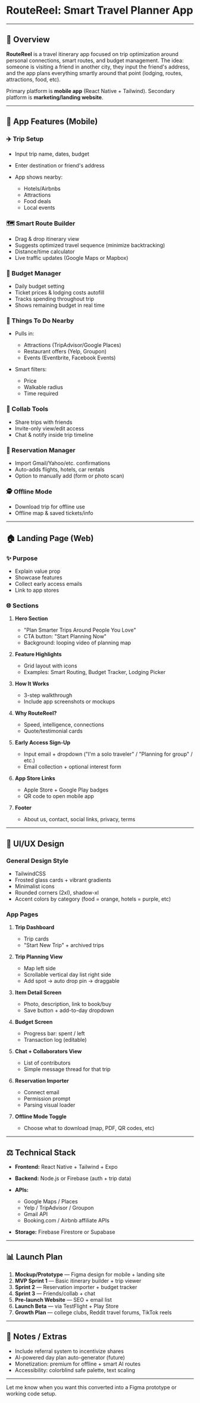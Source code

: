 # RouteReel: Smart Travel Planner App

---

## 🔐 Overview

**RouteReel** is a travel itinerary app focused on trip optimization around personal connections, smart routes, and budget management. The idea: someone is visiting a friend in another city, they input the friend's address, and the app plans everything smartly around that point (lodging, routes, attractions, food, etc).

Primary platform is **mobile app** (React Native + Tailwind). Secondary platform is **marketing/landing website**.

---

## 📅 App Features (Mobile)

### ✈️ Trip Setup

* Input trip name, dates, budget
* Enter destination or friend's address
* App shows nearby:

  * Hotels/Airbnbs
  * Attractions
  * Food deals
  * Local events

### 🗺️ Smart Route Builder

* Drag & drop itinerary view
* Suggests optimized travel sequence (minimize backtracking)
* Distance/time calculator
* Live traffic updates (Google Maps or Mapbox)

### 💸 Budget Manager

* Daily budget setting
* Ticket prices & lodging costs autofill
* Tracks spending throughout trip
* Shows remaining budget in real time

### 🚶️ Things To Do Nearby

* Pulls in:

  * Attractions (TripAdvisor/Google Places)
  * Restaurant offers (Yelp, Groupon)
  * Events (Eventbrite, Facebook Events)
* Smart filters:

  * Price
  * Walkable radius
  * Time required

### 💬 Collab Tools

* Share trips with friends
* Invite-only view/edit access
* Chat & notify inside trip timeline

### 📄 Reservation Manager

* Import Gmail/Yahoo/etc. confirmations
* Auto-adds flights, hotels, car rentals
* Option to manually add (form or photo scan)

### 🕵️ Offline Mode

* Download trip for offline use
* Offline map & saved tickets/info

---

## 🏠 Landing Page (Web)

### ✨ Purpose

* Explain value prop
* Showcase features
* Collect early access emails
* Link to app stores

### 🌐 Sections

1. **Hero Section**

   * "Plan Smarter Trips Around People You Love"
   * CTA button: "Start Planning Now"
   * Background: looping video of planning map

2. **Feature Highlights**

   * Grid layout with icons
   * Examples: Smart Routing, Budget Tracker, Lodging Picker

3. **How It Works**

   * 3-step walkthrough
   * Include app screenshots or mockups

4. **Why RouteReel?**

   * Speed, intelligence, connections
   * Quote/testimonial cards

5. **Early Access Sign-Up**

   * Input email + dropdown ("I'm a solo traveler" / "Planning for group" / etc.)
   * Email collection + optional interest form

6. **App Store Links**

   * Apple Store + Google Play badges
   * QR code to open mobile app

7. **Footer**

   * About us, contact, social links, privacy, terms

---

## 🎨 UI/UX Design

### General Design Style

* TailwindCSS
* Frosted glass cards + vibrant gradients
* Minimalist icons
* Rounded corners (2xl), shadow-xl
* Accent colors by category (food = orange, hotels = purple, etc)

### App Pages

1. **Trip Dashboard**

   * Trip cards
   * "Start New Trip" + archived trips

2. **Trip Planning View**

   * Map left side
   * Scrollable vertical day list right side
   * Add spot -> auto drop pin -> draggable

3. **Item Detail Screen**

   * Photo, description, link to book/buy
   * Save button + add-to-day dropdown

4. **Budget Screen**

   * Progress bar: spent / left
   * Transaction log (editable)

5. **Chat + Collaborators View**

   * List of contributors
   * Simple message thread for that trip

6. **Reservation Importer**

   * Connect email
   * Permission prompt
   * Parsing visual loader

7. **Offline Mode Toggle**

   * Choose what to download (map, PDF, QR codes, etc)

---

## ⚖️ Technical Stack

* **Frontend:** React Native + Tailwind + Expo
* **Backend:** Node.js or Firebase (auth + trip data)
* **APIs:**

  * Google Maps / Places
  * Yelp / TripAdvisor / Groupon
  * Gmail API
  * Booking.com / Airbnb affiliate APIs
* **Storage:** Firebase Firestore or Supabase

---

## 📊 Launch Plan

1. **Mockup/Prototype** — Figma design for mobile + landing site
2. **MVP Sprint 1** — Basic itinerary builder + trip viewer
3. **Sprint 2** — Reservation importer + budget tracker
4. **Sprint 3** — Friends/collab + chat
5. **Pre-launch Website** — SEO + email list
6. **Launch Beta** — via TestFlight + Play Store
7. **Growth Plan** — college clubs, Reddit travel forums, TikTok reels

---

## 🔎 Notes / Extras

* Include referral system to incentivize shares
* AI-powered day plan auto-generator (future)
* Monetization: premium for offline + smart AI routes
* Accessibility: colorblind safe palette, text scaling

---

Let me know when you want this converted into a Figma prototype or working code setup.
